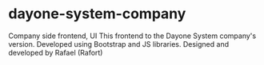 # dayone-system-company
Company side frontend, UI
This frontend to the Dayone System company's version. 
Developed using Bootstrap and JS libraries.
Designed and developed by Rafael (Rafort) 
